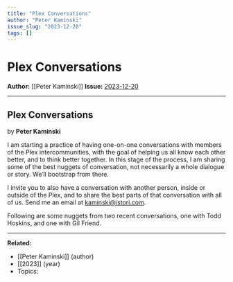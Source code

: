 ```yaml
---
title: "Plex Conversations"
author: "Peter Kaminski"
issue_slug: "2023-12-20"
tags: []
---
```


# Plex Conversations

**Author:** [[Peter Kaminski]]
**Issue:** [2023-12-20](https://plex.collectivesensecommons.org/2023-12-20/)

---

## Plex Conversations
by **Peter Kaminski**

I am starting a practice of having one-on-one conversations with members of the Plex intercommunities, with the goal of helping us all know each other better, and to think better together. In this stage of the process, I am sharing some of the best nuggets of conversation, not necessarily a whole dialogue or story. We’ll bootstrap from there.

I invite you to also have a conversation with another person, inside or outside of the Plex, and to share the best parts of that conversation with all of us. Send me an email at [kaminski@istori.com](mailto:kaminski@istori.com).

Following are some nuggets from two recent conversations, one with Todd Hoskins, and one with Gil Friend.

---

**Related:**
- [[Peter Kaminski]] (author)
- [[2023]] (year)
- Topics: 


